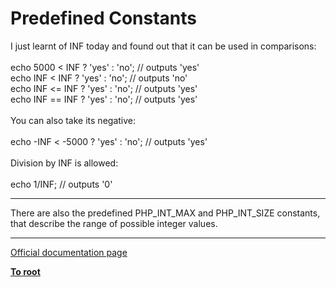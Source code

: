 # Predefined Constants



I just learnt of INF today and found out that it can be used in comparisons:<br><br>    echo 5000 &lt; INF ? &apos;yes&apos; : &apos;no&apos;;       // outputs &apos;yes&apos;<br>    echo INF &lt; INF ? &apos;yes&apos; : &apos;no&apos;;        // outputs &apos;no&apos;<br>    echo INF &lt;= INF ? &apos;yes&apos; : &apos;no&apos;;       // outputs &apos;yes&apos;<br>    echo INF == INF ? &apos;yes&apos; : &apos;no&apos;;       // outputs &apos;yes&apos;<br><br>You can also take its negative:<br><br>    echo -INF &lt; -5000 ? &apos;yes&apos; : &apos;no&apos;;    // outputs &apos;yes&apos;<br><br>Division by INF is allowed:<br><br>    echo 1/INF;    // outputs &apos;0&apos;  

---

There are also the predefined PHP_INT_MAX and PHP_INT_SIZE constants, that describe the range of possible integer values.  

---

[Official documentation page](https://www.php.net/manual/en/math.constants.php)

**[To root](/README.md)**